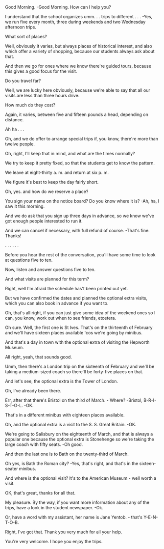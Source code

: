Good Morning. -Good Morning. How can I help you?


I understand that the school organizes umm. . . trips to different . . . -Yes, we run five every month, three during weekends and two Wednesday afternoon trips.


What sort of places?


Well, obviously it varies, but always places of historical interest, and also which offer a variety of shopping, because our students always ask about that.


And then we go for ones where we know there're guided tours, because this gives a good focus for the visit.


Do you travel far?


Well, we are lucky here obviously, because we're able to say that all our visits are less than three hours drive.


How much do they cost?


Again, it varies, between five and fifteen pounds a head, depending on distance.


Ah ha . . .


Oh, and we do offer to arrange special trips if, you know, there're more than twelve people.


Oh, right, I'll keep that in mind, and what are the times normally?


We try to keep it pretty fixed, so that the students get to know the pattern.


We leave at eight-thirty a. m. and return at six p. m.


We figure it's best to keep the day fairly short.


Oh, yes. and how do we reserve a place?


You sign your name on the notice board? Do you know where it is? -Ah, ha, I saw it this morning.


And we do ask that you sign up three days in advance, so we know we've got enough people interested to run it.


And we can cancel if necessary, with full refund of course. -That's fine. Thanks!


. . . . . .


Before you hear the rest of the conversation, you'll have some time to look at questions five to ten.


Now, listen and answer questions five to ten.


And what visits are planned for this term?


Right, well I'm afraid the schedule has't been printed out yet.


But we have confirmed the dates and planned the optional extra visits, which you can also book in advance if you want to.


Oh, that's all right, if you can just give some idea of the weekend ones so I can, you know, work out when to see friends, etcetera.


Oh sure. Well, the first one is St Ives. That's on the thirteenth of February and we'll have sixteen places available 'cos we're going by minibus.


And that's a day in town with the optional extra of visiting the Hepworth Museum.


All right, yeah, that sounds good.


Umm, then there's a London trip on the sixteenth of February and we'll be taking a medium-sized coach so there'll be forty-five places on that.


And let's see, the optional extra is the Tower of London.


Oh, I've already been there.


Err, after that there's Bristol on the third of March. - Where? -Bristol, B-R-I-S-T-O-L. -OK.


That's in a different minibus with eighteen places available.


Oh, and the optional extra is a visit to the S. S. Great Britain. -OK.


We're going to Salisbury on the eighteenth of March, and that is always a popular one because the optional extra is Stonehenge so we're taking the large coach with fifty seats. -Oh good.


And then the last one is to Bath on the twenty-third of March.


Oh yes, is Bath the Roman city? -Yes, that's right, and that's in the sixteen-seater minibus.


And where is the optional visit? It's to the American Museum - well worth a visit.


OK, that's great, thanks for all that.


My pleasure. By the way, if you want more information about any of the trips, have a look in the student newspaper. -Ok.


Or, have a word with my assistant, her name is Jane Yentob. - that's Y-E-N-T-O-B.


Right, I've got that. Thank you very much for all your help.


You're very welcome. I hope you enjoy the trips.
